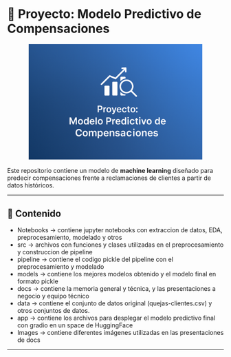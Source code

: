# 🧠 Proyecto: Modelo Predictivo de Compensaciones

<p align="center">
  <img src="Images/banner.png" alt="Modelo Predictivo de Compensaciones" width="80%">
</p>

Este repositorio contiene un modelo de **machine learning** diseñado para predecir compensaciones frente a reclamaciones de clientes a partir de datos históricos.  

---

## 📌 Contenido
- Notebooks -> contiene jupyter notebooks con extraccion de datos, EDA, preprocesamiento, modelado y otros
- src -> archivos con funciones y clases utilizadas en el preprocesamiento y construccion de pipeline
- pipeline -> contiene el codigo pickle del pipeline con el preprocesamiento y modelado
- models -> contiene los mejores modelos obtenido y el modelo final en formato pickle
- docs -> contiene la memoria general y técnica, y las presentaciones a negocio y equipo técnico
- data -> contiene el conjunto de datos original (quejas-clientes.csv) y otros conjuntos de datos.
- app -> contiene los archivos para desplegar el modelo predictivo final con gradio en un space de HuggingFace
- Images -> contiene diferentes imágenes utilizadas en las presentaciones de docs

---
